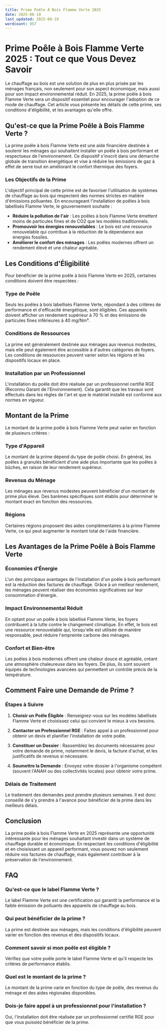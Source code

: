 ```yaml
---
title: Prime Poêle À Bois Flamme Verte 2025
date: 2025-08-19
last_updated: 2025-08-19
wordcount: 957
---
```


# Prime Poêle à Bois Flamme Verte 2025 : Tout ce que Vous Devez Savoir

Le chauffage au bois est une solution de plus en plus prisée par les ménages français, non seulement pour son aspect économique, mais aussi pour son impact environnemental réduit. En 2025, la prime poêle à bois Flamme Verte sera un dispositif essentiel pour encourager l'adoption de ce mode de chauffage. Cet article vous présente les détails de cette prime, ses conditions d'éligibilité, et les avantages qu'elle offre.

## Qu'est-ce que la Prime Poêle à Bois Flamme Verte ?

La prime poêle à bois Flamme Verte est une aide financière destinée à soutenir les ménages qui souhaitent installer un poêle à bois performant et respectueux de l'environnement. Ce dispositif s'inscrit dans une démarche globale de transition énergétique et vise à réduire les émissions de gaz à effet de serre tout en améliorant le confort thermique des foyers.

### Les Objectifs de la Prime

L'objectif principal de cette prime est de favoriser l'utilisation de systèmes de chauffage au bois qui respectent des normes strictes en matière d'émissions polluantes. En encourageant l'installation de poêles à bois labellisés Flamme Verte, le gouvernement souhaite :

- **Réduire la pollution de l'air** : Les poêles à bois Flamme Verte émettent moins de particules fines et de CO2 que les modèles traditionnels.
- **Promouvoir les énergies renouvelables** : Le bois est une ressource renouvelable qui contribue à la réduction de la dépendance aux énergies fossiles.
- **Améliorer le confort des ménages** : Les poêles modernes offrent un rendement élevé et une chaleur agréable.

## Les Conditions d'Éligibilité

Pour bénéficier de la prime poêle à bois Flamme Verte en 2025, certaines conditions doivent être respectées :

### Type de Poêle

Seuls les poêles à bois labellisés Flamme Verte, répondant à des critères de performance et d'efficacité énergétique, sont éligibles. Ces appareils doivent afficher un rendement supérieur à 70 % et des émissions de particules fines inférieures à 40 mg/Nm³.

### Conditions de Ressources

La prime est généralement destinée aux ménages aux revenus modestes, mais elle peut également être accessible à d'autres catégories de foyers. Les conditions de ressources peuvent varier selon les régions et les dispositifs locaux en place.

### Installation par un Professionnel

L'installation du poêle doit être réalisée par un professionnel certifié RGE (Reconnu Garant de l’Environnement). Cela garantit que les travaux sont effectués dans les règles de l'art et que le matériel installé est conforme aux normes en vigueur.

## Montant de la Prime

Le montant de la prime poêle à bois Flamme Verte peut varier en fonction de plusieurs critères :

### Type d'Appareil

Le montant de la prime dépend du type de poêle choisi. En général, les poêles à granulés bénéficient d'une aide plus importante que les poêles à bûches, en raison de leur rendement supérieur.

### Revenus du Ménage

Les ménages aux revenus modestes peuvent bénéficier d'un montant de prime plus élevé. Des barèmes spécifiques sont établis pour déterminer le montant exact en fonction des ressources.

### Régions

Certaines régions proposent des aides complémentaires à la prime Flamme Verte, ce qui peut augmenter le montant total de l'aide financière.

## Les Avantages de la Prime Poêle à Bois Flamme Verte

### Économies d'Énergie

L'un des principaux avantages de l'installation d'un poêle à bois performant est la réduction des factures de chauffage. Grâce à un meilleur rendement, les ménages peuvent réaliser des économies significatives sur leur consommation d'énergie.

### Impact Environnemental Réduit

En optant pour un poêle à bois labellisé Flamme Verte, les foyers contribuent à la lutte contre le changement climatique. En effet, le bois est une ressource renouvelable qui, lorsqu'elle est utilisée de manière responsable, peut réduire l'empreinte carbone des ménages.

### Confort et Bien-être

Les poêles à bois modernes offrent une chaleur douce et agréable, créant une atmosphère chaleureuse dans les foyers. De plus, ils sont souvent équipés de technologies avancées qui permettent un contrôle précis de la température.

## Comment Faire une Demande de Prime ?

### Étapes à Suivre

1. **Choisir un Poêle Éligible** : Renseignez-vous sur les modèles labellisés Flamme Verte et choisissez celui qui convient le mieux à vos besoins.
   
2. **Contacter un Professionnel RGE** : Faites appel à un professionnel pour obtenir un devis et planifier l'installation de votre poêle.

3. **Constituer un Dossier** : Rassemblez les documents nécessaires pour votre demande de prime, notamment le devis, la facture d'achat, et les justificatifs de revenus si nécessaire.

4. **Soumettre la Demande** : Envoyez votre dossier à l'organisme compétent (souvent l'ANAH ou des collectivités locales) pour obtenir votre prime.

### Délais de Traitement

Le traitement des demandes peut prendre plusieurs semaines. Il est donc conseillé de s'y prendre à l'avance pour bénéficier de la prime dans les meilleurs délais.

## Conclusion

La prime poêle à bois Flamme Verte en 2025 représente une opportunité intéressante pour les ménages souhaitant investir dans un système de chauffage durable et économique. En respectant les conditions d'éligibilité et en choisissant un appareil performant, vous pouvez non seulement réduire vos factures de chauffage, mais également contribuer à la préservation de l'environnement.

## FAQ

### Qu'est-ce que le label Flamme Verte ?

Le label Flamme Verte est une certification qui garantit la performance et la faible émission de polluants des appareils de chauffage au bois.

### Qui peut bénéficier de la prime ?

La prime est destinée aux ménages, mais les conditions d'éligibilité peuvent varier en fonction des revenus et des dispositifs locaux.

### Comment savoir si mon poêle est éligible ?

Vérifiez que votre poêle porte le label Flamme Verte et qu'il respecte les critères de performance établis.

### Quel est le montant de la prime ?

Le montant de la prime varie en fonction du type de poêle, des revenus du ménage et des aides régionales disponibles.

### Dois-je faire appel à un professionnel pour l'installation ?

Oui, l'installation doit être réalisée par un professionnel certifié RGE pour que vous puissiez bénéficier de la prime.